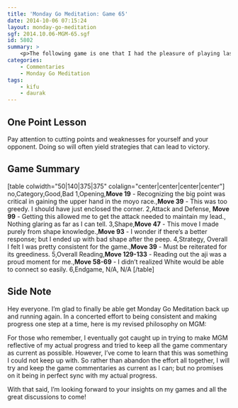 ```yaml
---
title: 'Monday Go Meditation: Game 65'
date: 2014-10-06 07:15:24
layout: monday-go-meditation
sgf: 2014.10.06-MGM-65.sgf
id: 5802
summary: >
	<p>The following game is one that I had the pleasure of playing last week thanks for Daurak. I still have some reservations about playing games, so it’s helpful to have friends who ask to play games. And just to clarify, our ranks are not accurate at the moment; so we went ahead and played an even game (although I think we accidentally did no komi). Hope you enjoy the game!</p>
categories:
	- Commentaries
	- Monday Go Meditation
tags:
	- kifu
	- daurak
---
```


## One Point Lesson

Pay attention to cutting points and weaknesses for yourself and your opponent. Doing so will often yield strategies that can lead to victory.

## Game Summary

[table colwidth="50|140|375|375" colalign="center|center|center|center"]
no,Category,Good,Bad
1,Opening,**Move 19** - Recognizing the big point was critical in gaining the upper hand in the moyo race.,**Move 39** - This was too greedy. I should have just enclosed the corner.
2,Attack and Defense, **Move 99** - Getting this allowed me to get the attack needed to maintain my lead., Nothing glaring as far as I can tell.
3,Shape,**Move 47** - This move I made purely from shape knowledge.,**Move 93** - I wonder if there’s a better response; but I ended up with bad shape after the peep.
4,Strategy, Overall I felt I was pretty consistent for the game.,**Move 39** - Must be reiterated for its greediness.
5,Overall Reading,**Move 129-133** - Reading out the aji was a proud moment for me.,**Move 58-69** - I didn’t realized White would be able to connect so easily.
6,Endgame, N/A, N/A
[/table]

## Side Note

Hey everyone. I’m glad to finally be able get Monday Go Meditation back up and running again. In a concerted effort to being consistent and making progress one step at a time, here is my revised philosophy on MGM:

For those who remember, I eventually got caught up in trying to make MGM reflective of my actual progress and tried to keep all the game commentary as current as possible. However, I’ve come to learn that this was something I could not keep up with. So rather than abandon the effort all together, I will try and keep the game commentaries as current as I can; but no promises on it being in perfect sync with my actual progress.

With that said, I’m looking forward to your insights on my games and all the great discussions to come!
